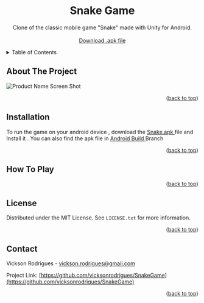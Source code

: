 
<div id="top"></div>

<!-- PROJECT SHIELDS -->
<!--
*** I'm using markdown "reference style" links for readability.
*** Reference links are enclosed in brackets [ ] instead of parentheses ( ).
*** See the bottom of this document for the declaration of the reference variables
*** for contributors-url, forks-url, etc. This is an optional, concise syntax you may use.
*** https://www.markdownguide.org/basic-syntax/#reference-style-links
-->

<!-- PROJECT LOGO -->
<div align="center">
<h1 align="center" >Snake Game</h1>

  <p align="center">
Clone of the classic mobile game "Snake" made with Unity for Android. 
    <br />
    <br />
<a href = https://github.com/vicksonrodrigues/SnakeGame/blob/AndroidBuild/SnakeGame/SnakeGame.apk >Download .apk file</a>
  </p>
</div>



<!-- TABLE OF CONTENTS -->
<details>
  <summary>Table of Contents</summary>
  <ol>
    <li>
      <a href="#about-the-project">About The Project</a>
    </li>
    <li>
      <a href="#installation">Installation</a>
    </li>
    <li><a href="#How To Play">How To Play</a></li>
    <li><a href="#license">License</a></li>
    <li><a href="#contact">Contact</a></li>
  </ol>
</details>



<!-- ABOUT THE PROJECT -->
## About The Project

![Product Name Screen Shot][product-screenshot]


<p align="right">(<a href="#top">back to top</a>)</p>



## Installation

To run the game on your android device , download the <a href = https://github.com/vicksonrodrigues/SnakeGame/blob/AndroidBuild/SnakeGame/SnakeGame.apk>Snake.apk </a> file and Install it . You can also find the apk file in <a href = https://github.com/vicksonrodrigues/SnakeGame/tree/AndroidBuild/>Android Build </a> Branch



<p align="right">(<a href="#top">back to top</a>)</p>



<!-- USAGE EXAMPLES -->
## How To Play

<p align="right">(<a href="#top">back to top</a>)</p>


<!-- LICENSE -->
## License

Distributed under the MIT License. See `LICENSE.txt` for more information.

<p align="right">(<a href="#top">back to top</a>)</p>



<!-- CONTACT -->
## Contact

Vickson Rodrigues - vickson.rodrigues@gmail.com

Project Link: [https://github.com/vicksonrodrigues/SnakeGame](https://github.com/vicksonrodrigues/SnakeGame)

<p align="right">(<a href="#top">back to top</a>)</p>



<!-- MARKDOWN LINKS & IMAGES -->
<!-- https://www.markdownguide.org/basic-syntax/#reference-style-links -->

[product-screenshot]: <!--Product Image -->

